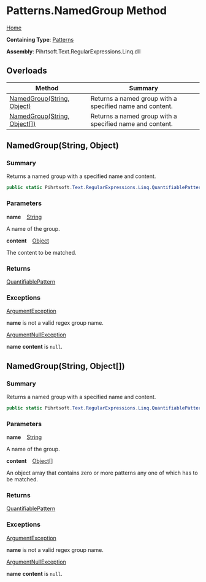 # Patterns\.NamedGroup Method

[Home](../../../../../../README.md)

**Containing Type**: [Patterns](../README.md)

**Assembly**: Pihrtsoft\.Text\.RegularExpressions\.Linq\.dll

## Overloads

| Method | Summary |
| ------ | ------- |
| [NamedGroup(String, Object)](#Pihrtsoft_Text_RegularExpressions_Linq_Patterns_NamedGroup_System_String_System_Object_) | Returns a named group with a specified name and content\. |
| [NamedGroup(String, Object\[\])](#Pihrtsoft_Text_RegularExpressions_Linq_Patterns_NamedGroup_System_String_System_Object___) | Returns a named group with a specified name and content\. |

## NamedGroup\(String, Object\) <a name="Pihrtsoft_Text_RegularExpressions_Linq_Patterns_NamedGroup_System_String_System_Object_"></a>

### Summary

Returns a named group with a specified name and content\.

```csharp
public static Pihrtsoft.Text.RegularExpressions.Linq.QuantifiablePattern NamedGroup(string name, object content)
```

### Parameters

**name** &ensp; [String](https://docs.microsoft.com/en-us/dotnet/api/system.string)

A name of the group\.

**content** &ensp; [Object](https://docs.microsoft.com/en-us/dotnet/api/system.object)

The content to be matched\.

### Returns

[QuantifiablePattern](../../QuantifiablePattern/README.md)

### Exceptions

[ArgumentException](https://docs.microsoft.com/en-us/dotnet/api/system.argumentexception)

**name** is not a valid regex group name\.

[ArgumentNullException](https://docs.microsoft.com/en-us/dotnet/api/system.argumentnullexception)

**name** **content** is `null`\.

## NamedGroup\(String, Object\[\]\) <a name="Pihrtsoft_Text_RegularExpressions_Linq_Patterns_NamedGroup_System_String_System_Object___"></a>

### Summary

Returns a named group with a specified name and content\.

```csharp
public static Pihrtsoft.Text.RegularExpressions.Linq.QuantifiablePattern NamedGroup(string name, params object[] content)
```

### Parameters

**name** &ensp; [String](https://docs.microsoft.com/en-us/dotnet/api/system.string)

A name of the group\.

**content** &ensp; [Object](https://docs.microsoft.com/en-us/dotnet/api/system.object)\[\]

An object array that contains zero or more patterns any one of which has to be matched\.

### Returns

[QuantifiablePattern](../../QuantifiablePattern/README.md)

### Exceptions

[ArgumentException](https://docs.microsoft.com/en-us/dotnet/api/system.argumentexception)

**name** is not a valid regex group name\.

[ArgumentNullException](https://docs.microsoft.com/en-us/dotnet/api/system.argumentnullexception)

**name** **content** is `null`\.

